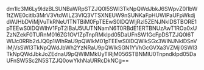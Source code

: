 dm1lc3M6Ly9ldzBLSUNBaWRpSTZJQ0l5SWl3TkNpQWdJbkJ6SWpvZ0l1bW1tZWE0citlb3MrV3VtdWlLZ3VlQ3VTSXNEUW9nSUNKaFpHUWlPaUFpWkdjdWJHbDViMjVuTkRNeU1TNTBiM0FpTEEwS0lDQWljRzl5ZENJNklDSTBORE1pTEEwS0lDQWlhV1FpT2lBaU5UUTNNamN6T0RBdE1ERTBNUzAwT1ROa0xUZzNZekF0TURnM016ZG1OV1ZpTnpRMklpd05DaUFnSW1GcFpDSTZJQ0l6TWlJc0RRb2dJQ0p1WlhRaU9pQWlkM01pTEEwS0lDQWlkSGx3WlNJNklDSnViMjVsSWl3TkNpQWdJbWh2YzNRaU9pQWlkSGN1YVhGcGVXa3VZMjl0SWl3TkNpQWdJbkJoZEdnaU9pQWlMMkUyTlRjM056STBNMlU0Tnpndklpd05DaUFnSW5Sc2N5STZJQ0owYkhNaURRcDkNCg==
